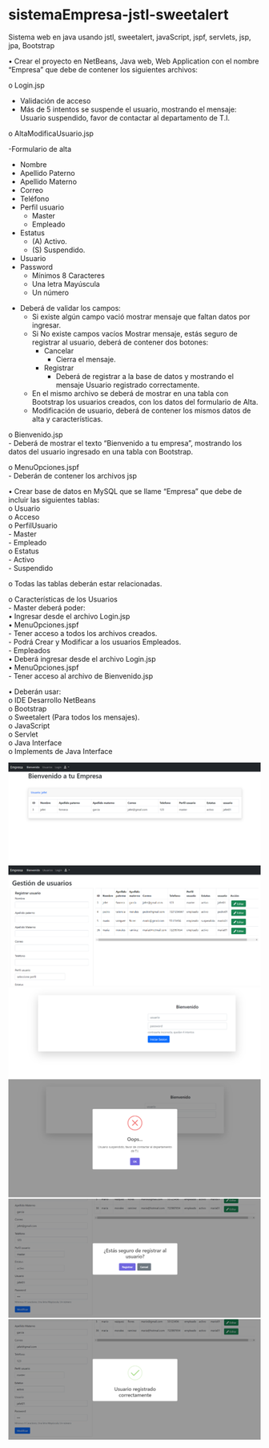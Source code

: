 # sistemaEmpresa-jstl-sweetalert
Sistema web en java usando jstl, sweetalert, javaScript, jspf, servlets, jsp, jpa, Bootstrap

•   Crear el proyecto en NetBeans, Java web, Web Application con el nombre “Empresa” que debe de contener los siguientes archivos:

o   Login.jsp 
<ul>
    <li>Validación de acceso</li>
    <li>Más de 5 intentos se suspende el usuario, mostrando el mensaje: Usuario suspendido, favor de contactar al departamento de T.I.</li>
</ul>

o   AltaModificaUsuario.jsp

-Formulario de alta
<ul>
    <li>Nombre</li>
    <li>Apellido Paterno</li>
    <li>Apellido Materno</li>
    <li>Correo</li>
    <li>Teléfono</li>
    <li>Perfil usuario
        <ul>
            <li>Master</li>
            <li>Empleado</li>
        </ul>
    </li>
    <li>Estatus
        <ul>
            <li>(A) Activo.</li>
            <li>(S) Suspendido.</li>
        </ul>
    </li>
    <li>Usuario</li>
    <li>Password
        <ul>
            <li>Mínimos 8 Caracteres</li>
            <li>Una letra Mayúscula</li>
            <li>Un número</li>
        </ul>
        </li>
</ul>

- Deberá de validar los campos:
  <ul>
      <li>Si existe algún campo vació mostrar mensaje que faltan datos por ingresar.</li>
      <li>Si No existe campos vacíos Mostrar mensaje, estás seguro de registrar al usuario, deberá de contener dos botones:
          <ul>
              <li>Cancelar
                 <ul><li>Cierra el mensaje.</li></ul>
             </li>
              <li>Registrar
                  <ul><li>Deberá de registrar a la base de datos y mostrando el mensaje Usuario registrado correctamente.</li></ul>
              </li>
          </ul>
      </li>
      <li>En el mismo archivo se deberá de mostrar en una tabla con Bootstrap los usuarios creados, con los datos del formulario de Alta.</li>
      <li>Modificación de usuario, deberá de contener los mismos datos de alta y características.</li>
  </ul>

o   Bienvenido.jsp <br>
    -   Deberá de mostrar el texto “Bienvenido a tu empresa”, mostrando los datos del usuario ingresado en una tabla con Bootstrap.

o   MenuOpciones.jspf <br>
    -   Deberán de contener los archivos jsp

•   Crear base de datos en MySQL que se llame “Empresa” que debe de incluir las siguientes tablas: <br>
    o   Usuario <br>
    o   Acceso <br>
    o   PerfilUsuario <br>
            -   Master <br>
            -   Empleado <br>
    o   Estatus <br>
            -   Activo <br>
            -   Suspendido <br>

o   Todas las tablas deberán estar relacionadas.

o   Características de los Usuarios <br>
    -   Master deberá poder: <br>
        •   Ingresar desde el archivo Login.jsp <br>
        •   MenuOpciones.jspf <br>
            -   Tener acceso a todos los archivos creados. <br>
            -   Podrá Crear y Modificar a los usuarios Empleados.  <br>
    -   Empleados  <br>
        •   Deberá ingresar desde el archivo Login.jsp <br>
        •   MenuOpciones.jspf <br>
            -   Tener acceso al archivo de Bienvenido.jsp <br>

•   Deberán usar: <br>
o   IDE Desarrollo NetBeans <br>
o   Bootstrap <br>
o   Sweetalert (Para todos los mensajes). <br>
o   JavaScript <br>
o   Servlet <br>
o   Java Interface <br>
o   Implements de Java Interface <br>

<img src="Empresa/src/main/webapp/img/empresa1.png">
<img src="Empresa/src/main/webapp/img/empresa2.png">
<img src="Empresa/src/main/webapp/img/empresa3.png">
<img src="Empresa/src/main/webapp/img/empresa4.png">
<img src="Empresa/src/main/webapp/img/empresa5.png">
<img src="Empresa/src/main/webapp/img/empresa6.png">

